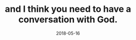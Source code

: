 ---
title: "and I think you need to have a conversation with God."
date: 2018-05-16
tags:
  - Fragment
---